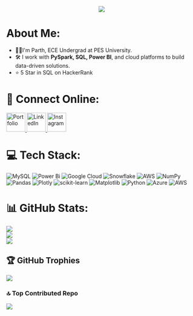 <p align="center">
  <img src="https://capsule-render.vercel.app/api?type=waving&color=gradient&text=Hello!&height=100&section=header"/>
</p>

# About Me:
- 🙋‍♂️I'm Parth, ECE Undergrad at PES University.
- 🛠️ I work with <strong>PySpark, SQL, Power BI</strong>, and cloud platforms to build data-driven solutions.
- ⭐ 5 Star in SQL on HackerRank




# 💬 Connect Online:

  <a href="https://685aff595eccb908110f170f--calm-bienenstitch-01afc1.netlify.app/" target="_blank">
    <img height="50" src="https://user-images.githubusercontent.com/46517096/166972883-f5f1d88c-0246-4374-88ac-ded0f2cf0699.png" alt="Portfolio"/>
  </a>
  <a href="https://www.linkedin.com/in/parth01/" target="_blank">
    <img height="50" src="https://user-images.githubusercontent.com/46517096/166973395-19676cd8-f8ec-4abf-83ff-da8243505b82.png" alt="LinkedIn"/>
  </a>
  <a href="https://www.instagram.com/parth_0127/" target="_blank">
    <img height="50" src="https://user-images.githubusercontent.com/46517096/166974368-9798f39f-1f46-499c-b14e-81f0a3f83a06.png" alt="Instagram"/>
  </a>




# 💻 Tech Stack:
![MySQL](https://img.shields.io/badge/mysql-4479A1.svg?style=for-the-badge&logo=mysql&logoColor=white) ![Power Bi](https://img.shields.io/badge/power_bi-F2C811?style=for-the-badge&logo=powerbi&logoColor=black) ![Google Cloud](https://img.shields.io/badge/GoogleCloud-%234285F4.svg?style=for-the-badge&logo=google-cloud&logoColor=white) ![Snowflake](https://img.shields.io/badge/snowflake-%2329B5E8.svg?style=for-the-badge&logo=snowflake&logoColor=white) ![AWS](https://img.shields.io/badge/AWS-%23FF9900.svg?style=for-the-badge&logo=amazon-aws&logoColor=white) ![NumPy](https://img.shields.io/badge/numpy-%23013243.svg?style=for-the-badge&logo=numpy&logoColor=white) ![Pandas](https://img.shields.io/badge/pandas-%23150458.svg?style=for-the-badge&logo=pandas&logoColor=white) ![Plotly](https://img.shields.io/badge/Plotly-%233F4F75.svg?style=for-the-badge&logo=plotly&logoColor=white) ![scikit-learn](https://img.shields.io/badge/scikit--learn-%23F7931E.svg?style=for-the-badge&logo=scikit-learn&logoColor=white) ![Matplotlib](https://img.shields.io/badge/Matplotlib-%23ffffff.svg?style=for-the-badge&logo=Matplotlib&logoColor=black) ![Python](https://img.shields.io/badge/python-3670A0?style=for-the-badge&logo=python&logoColor=ffdd54) ![Azure](https://img.shields.io/badge/azure-%230072C6.svg?style=for-the-badge&logo=microsoftazure&logoColor=white) ![AWS](https://img.shields.io/badge/AWS-%23FF9900.svg?style=for-the-badge&logo=amazon-aws&logoColor=white)
# 📊 GitHub Stats:
![](https://github-readme-stats.vercel.app/api?username=Parthmeh27&theme=dark&hide_border=false&include_all_commits=true&count_private=true)<br/>
![](https://nirzak-streak-stats.vercel.app/?user=Parthmeh27&theme=dark&hide_border=false)<br/>
![](https://github-readme-stats.vercel.app/api/top-langs/?username=Parthmeh27&theme=dark&hide_border=false&include_all_commits=true&count_private=true&layout=compact)

## 🏆 GitHub Trophies
![](https://github-profile-trophy.vercel.app/?username=Parthmeh27&title=Repositories,Experience,Commits&theme=radical)


### 🔝 Top Contributed Repo
![](https://github-contributor-stats.vercel.app/api?username=Parthmeh27&limit=5&theme=radical&combine_all_yearly_contributions=true)

<!-- Proudly created with GPRM ( https://gprm.itsvg.in ) -->


